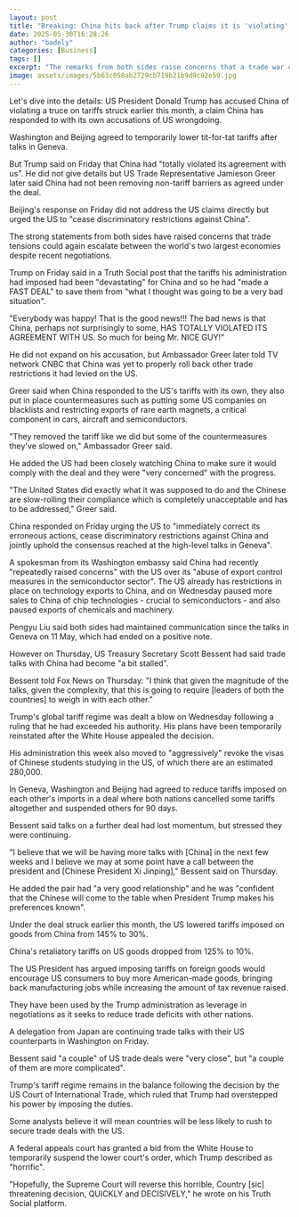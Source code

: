 ```yaml
---
layout: post
title: "Breaking: China hits back after Trump claims it is 'violating' tariff truce"
date: 2025-05-30T16:28:26
author: "badely"
categories: [Business]
tags: []
excerpt: "The remarks from both sides raise concerns that a trade war could erupt again between the two largest economies."
image: assets/images/5b63c058ab2729cb719b21b9d9c92e59.jpg
---
```


Let's dive into the details: US President Donald Trump has accused China of violating a truce on tariffs struck earlier this month, a claim China has responded to with its own accusations of US wrongdoing.

Washington and Beijing agreed to temporarily lower tit-for-tat tariffs after talks in Geneva.

But Trump said on Friday that China had "totally violated its agreement with us". He did not give details but US Trade Representative Jamieson Greer later said China had not been removing non-tariff barriers as agreed under the deal.

Beijing's response on Friday did not address the US claims directly but urged the US to "cease discriminatory restrictions against China".

The strong statements from both sides have raised concerns that trade tensions could again escalate between the world's two largest economies despite recent negotiations.

Trump on Friday said in a Truth Social post that the tariffs his administration had imposed had been "devastating" for China and so he had "made a FAST DEAL" to save them from "what I thought was going to be a very bad situation".

"Everybody was happy! That is the good news!!! The bad news is that China, perhaps not surprisingly to some, HAS TOTALLY VIOLATED ITS AGREEMENT WITH US. So much for being Mr. NICE GUY!"

He did not expand on his accusation, but Ambassador Greer later told TV network CNBC that China was yet to properly roll back other trade restrictions it had levied on the US.

Greer said when China responded to the US's tariffs with its own, they also put in place countermeasures such as putting some US companies on blacklists and restricting exports of rare earth magnets, a critical component in cars, aircraft and semiconductors.

"They removed the tariff like we did but some of the countermeasures they've slowed on," Ambassador Greer said.

He added the US had been closely watching China to make sure it would comply with the deal and they were "very concerned" with the progress.

"The United States did exactly what it was supposed to do and the Chinese are slow-rolling their compliance which is completely unacceptable and has to be addressed," Greer said.

China responded on Friday urging the US to "immediately correct its erroneous actions, cease discriminatory restrictions against China and jointly uphold the consensus reached at the high-level talks in Geneva".

A spokesman from its Washington embassy said China had recently "repeatedly raised concerns" with the US over its "abuse of export control measures in the semiconductor sector". The US already has restrictions in place on technology exports to China, and on Wednesday paused more sales to China of chip technologies - crucial to semiconductors - and also paused exports of chemicals and machinery.

Pengyu Liu said both sides had maintained communication since the talks in  Geneva on 11 May, which had ended on a positive note.

However on Thursday, US Treasury Secretary Scott Bessent had said trade talks with China had become "a bit stalled".

Bessent told Fox News on Thursday: "I think that given the magnitude of the talks, given the complexity, that this is going to require [leaders of both the countries] to weigh in with each other."

Trump's global tariff regime was dealt a blow on Wednesday following a ruling that he had exceeded his authority. His plans have been temporarily reinstated after the White House appealed the decision.

His administration this week also moved to "aggressively" revoke the visas of Chinese students studying in the US, of which there are an estimated 280,000.

In Geneva, Washington and Beijing had agreed to reduce tariffs imposed on each other's imports in a deal where both nations cancelled some tariffs altogether and suspended others for 90 days.

Bessent said talks on a further deal had lost momentum, but stressed they were continuing. 

"I believe that we will be having more talks with [China] in the next few weeks and I believe we may at some point have a call between the president and [Chinese President Xi Jinping]," Bessent said on Thursday. 

He added the pair had "a very good relationship" and he was "confident that the Chinese will come to the table when President Trump makes his preferences known".

Under the deal struck earlier this month, the US lowered tariffs imposed on goods from China from 145% to 30%. 

China's retaliatory tariffs on US goods dropped from 125% to 10%. 

The US President has argued imposing tariffs on foreign goods would encourage US consumers to buy more American-made goods, bringing back manufacturing jobs while increasing the amount of tax revenue raised. 

They have been used by the Trump administration as leverage in negotiations as it seeks to reduce trade deficits with other nations.

A delegation from Japan are continuing trade talks with their US counterparts in Washington on Friday. 

Bessent said "a couple" of US trade deals were "very close", but "a couple of them are more complicated".

Trump's tariff regime remains in the balance following the decision by the US Court of International Trade, which ruled that Trump had overstepped his power by imposing the duties.

Some analysts believe it will mean countries will be less likely to rush to secure trade deals with the US. 

A federal appeals court has granted a bid from the White House to temporarily suspend the lower court's order, which Trump described as "horrific".

"Hopefully, the Supreme Court will reverse this horrible, Country [sic] threatening decision, QUICKLY and DECISIVELY," he wrote on his Truth Social platform. 

